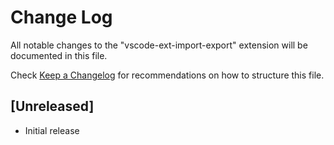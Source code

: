 # Change Log

All notable changes to the "vscode-ext-import-export" extension will be documented in this file.

Check [Keep a Changelog](http://keepachangelog.com/) for recommendations on how to structure this file.

## [Unreleased]

- Initial release
